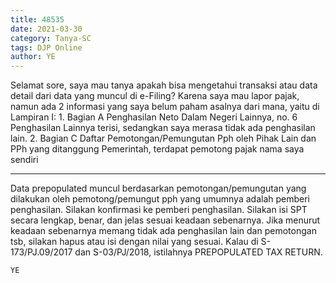 ```yaml
---
title: 48535
date: 2021-03-30
category: Tanya-SC
tags: DJP Online
author: YE
---
```


Selamat sore, saya mau tanya apakah bisa mengetahui transaksi atau data detail dari data yang muncul di e-Filing? Karena saya mau lapor pajak, namun ada 2 informasi yang saya belum paham asalnya dari mana, yaitu di Lampiran I: 1. Bagian A Penghasilan Neto Dalam Negeri Lainnya, no. 6 Penghasilan Lainnya terisi, sedangkan saya merasa tidak ada penghasilan lain. 2. Bagian C Daftar Pemotongan/Pemungutan Pph oleh Pihak Lain dan PPh yang ditanggung Pemerintah, terdapat pemotong pajak nama saya sendiri

---

Data prepopulated muncul berdasarkan pemotongan/pemungutan yang dilakukan oleh pemotong/pemungut pph yang umumnya adalah pemberi penghasilan. Silakan konfirmasi ke pemberi penghasilan. Silakan isi SPT secara lengkap, benar, dan jelas sesuai keadaan sebenarnya. Jika menurut keadaan sebenarnya memang tidak ada penghasilan lain dan pemotongan tsb, silakan hapus atau isi dengan nilai yang sesuai. Kalau di S-173/PJ.09/2017 dan S-03/PJ/2018, istilahnya PREPOPULATED TAX RETURN.

`YE`
